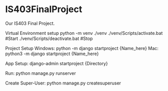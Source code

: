 # IS403FinalProject
Our IS403 Final Project.

Virtual Environment setup
python -m venv ./venv 
./venv/Scripts/activate.bat       #Start
./venv/Scripts/deactivate.bat     #Stop

Project Setup
Windows:
python -m django startproject {Name_here}
Mac:
python3 -m django startproject {Name_here}

App Setup:
django-admin startproject {Directory}

Run:
python manage.py runserver

Create Super-User:
python manage.py createsuperuser